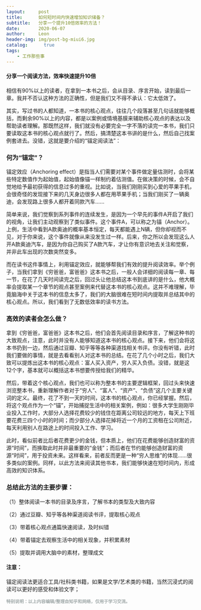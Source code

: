 ```yaml
---
layout:     post
title:      如何短时间内快速增加知识储备？
subtitle:   分享一个提升10倍效率的方法！
date:       2020-06-07
author:     Leon
header-img: img/post-bg-miui6.jpg
catalog: 	  true
tags:
    - 工作那些事
---
```


#### 分享一个阅读方法，效率快速提升10倍


相信有90%以上的读者，在拿到一本书之后，会从目录、序言开始，读到最后一章。我并不否认这种方法的正确性，但是我们又不得不承认：它太低效了。


其实，写过书的人都知道，一本书的核心观点，往往几个段落甚至几句话就能够概括，而剩余90%以上的内容，都是以案例或情境基膜来辅助核心观点的表达以及帮助读者理解。那既然这样，我们就没有必要完全一字不落的读完一本书，我们只要读取这本书的核心观点就行了。然后，搞清楚这本书讲的是什么，然后自己找案例套进去。没错，这就是要介绍的“锚定阅读法”：



### 何为“锚定”？


锚定效应（Anchoring effect）是指当人们需要对某个事件做定量估测时，会将某些特定数值作为起始值，起始值像锚一样制约着估测值。在做决策的时候，会不自觉地给予最初获得的信息过多的重视。比如说，当我们刚刚买到心爱的苹果手机，会很奇怪的发现接下来的几天身边很多人都在用苹果手机；当我们刚买了一辆奥迪，会发现路上很多人都开着同款汽车......


简单来说，我们觉察到系列事件的连续发生，是因为一个早先的事件A开启了我们的视角，让我们主动观察到了类似事件。这个事件A，可以称之为锚（Anchor）。上例，生活中看到A款奥迪的概率基本恒定，每天都能遇上N辆，但你却视而不见，对于你来说，这个事件就像从来没发生过一样。后来，你之所以会发现这么人开A款奥迪汽车，是因为你自己购买了A款汽车，才让你有意识地去关注和觉察，并非此车出现的次数突然变多。


而在读书这件事情上，利用锚定效应，就能够帮我们有效的提升阅读效率。举个例子，当我们拿到《穷爸爸，富爸爸》这本书之后，一般人会详细的阅读每一章、每一节，在花了几天时间读完之后，回过头让他总结这本书到底讲的是什么，他大概率会提取某一个章节的观点甚至案例来代替这本书的核心观点。这并不难理解，毕竟脑海中关于这本书的信息太多了，我们的大脑很难在短时间内提取并总结其中的核心观点。所以，我们看到了无数低效率的读书方法。


### 高效的读者会怎么做？


拿到《穷爸爸，富爸爸》这本书之后，他们会首先阅读目录和序言，了解这种书的大致观点，注意，此时并没有人能够知道这本书的核心观点。接下来，他们会将这本书扔到一边，然后通过豆瓣、知乎等等各种渠道找相关书评。你没有听错，此时我们要做的事情，就是去看看别人对这本书的总结。在花了几个小时之后，我们大致可以提炼出这本书的核心观点：富人买入资产，穷人买入负债。没错，就是这12个字，基本就可以概括这本书想要传授给我们的精华。


然后，带着这个核心观点，我们也可以称为整本书的主要逻辑框架，回过头来快速浏览整本书，重新理解作者对于“穷人”、“富人”、“资产”、“负债”这几个主要关键词的定义。最终，花了不到一天的时间，这本书的核心观点，你已经掌握。然后，将这个观点作为一个“锚”，开始捕捉生活中的相关案例，例如：很多大学生刚刚毕业投入工作时，大部分人选择花费较少的钱住在距离公司较远的地方，每天上下班要花费三四个小时的时间；而少部分人选择花掉将近一个月的工资租在公司附近，每天利用别人在路途上的时间投入工作、学习。


此时，看似前者比后者花费更少的金钱，但本质上，他们在花费能够创造财富的资源“时间”，而换取此时并非最重要的“金钱”；而后者在节约能够创造财富的资源“时间”，用于投资未来。这样看来，前者反而更是一种“穷人思维”的体现......很多类似的案例。同样，以此方法来阅读其他书本，我们能够快速在短时间内，形成高效的知识体系。



### 总结此方法的主要步骤：

（1）整体阅读一本书的目录及序言，了解书本的类型及大致内容

（2）通过豆瓣、知乎等各种渠道阅读书评，提取核心观点

（3）带着核心观点通篇快速阅读，及时纠错

（4）带着锚定去观察生活中的相关现象，并积累素材

（5）提取并调用大脑中的素材，整理成文


#### 注意：
锚定阅读法更适合工具/社科类书籍，如果是文学/艺术类的书籍，当然沉浸式的阅读可以更好的感受和体验文字；



<small> <font color="a0a9a9">
<b>特别说明：以上内容编辑/整理自知乎和网络，仅用于学习交流。</b>
</font>
<small>


